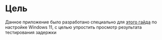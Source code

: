 # Цель
Данное приложение было разработано специально для [этого гайда](https://www.youtube.com/watch?v=ITdecD6R0Yw) по настройке Windows 11, с целью упростить просмотр результата тестирования задержки
